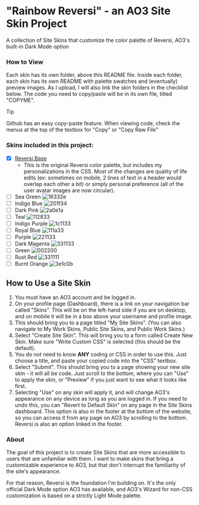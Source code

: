 # "Rainbow Reversi" - an AO3 Site Skin Project
A collection of Site Skins that customize the color palette of Reversi, AO3's built-in Dark Mode option

### How to View
Each skin has its own folder, above this README file. Inside each folder, each skin has its own README with palette swatches and (eventually) preview images. As I upload, I will also link the skin folders in the checklist below. The code you need to copy/paste will be in its own file, titled "COPYME".
> [!TIP]
> Github has an easy copy-paste feature. When viewing code, check the menus at the top of the textbox for "Copy" or "Copy Raw File"

### Skins included in this project:
- [x] [Reversi Base](https://github.com/izestforrest/Rainbow-Reversi-AO3-Site-Skins/tree/main/Reversi%20Base)
    - This is the original Reversi color palette, but includes my personalizations in the CSS. Most of the changes are quality of life edits (ex: sometimes on mobile, 2 lines of text in a header would overlap each other a bit) or simply personal preference (all of the user avatar images are now circular).
- [ ] Sea Green ![16332e](https://readme-swatches.vercel.app/16332e?style=round)
- [ ] Indigo Blue ![201f34](https://readme-swatches.vercel.app/201f34?style=round)
- [ ] Dark Pink ![2a0e1a](https://readme-swatches.vercel.app/2a0e1a?style=round)
- [ ] Teal ![112833](https://readme-swatches.vercel.app/112833?style=round)
- [ ] Indigo Purple ![1c1133](https://readme-swatches.vercel.app/1c1133?style=round)
- [ ] Royal Blue ![111a33](https://readme-swatches.vercel.app/111a33?style=round)
- [ ] Purple ![221133](https://readme-swatches.vercel.app/221133?style=round)
- [ ] Dark Magenta ![331133](https://readme-swatches.vercel.app/331133?style=round)
- [ ] Green ![002200](https://readme-swatches.vercel.app/002200?style=round)
- [ ] Rust Red ![331111](https://readme-swatches.vercel.app/331111?style=round)
- [ ] Burnt Orange ![3e1c0b](https://readme-swatches.vercel.app/3e1c0b?style=round)

## How to Use a Site Skin
1. You must have an AO3 account and be logged in.
2. On your profile page (Dashboard), there is a link on your navigation bar called "Skins". This will be on the left-hand side if you are on desktop, and on mobile it will be in a box above your username and profile image.
3. This should bring you to a page titled "My Site Skins". (You can also navigate to My Work Skins, Public Site Skins, and Public Work Skins.)
4. Select "Create Site Skin". This will bring you to a form called Create New Skin. Make sure "Write Custom CSS" is selected (this should be the default).
5. You do not need to know **ANY** coding or CSS in order to use this. Just choose a title, and paste your copied code into the "CSS" textbox.
6. Select "Submit". This should bring you to a page showing your new site skin - it will all be code. Just scroll to the bottom, where you can "Use" to apply the skin, or "Preview" if you just want to see what it looks like first.
7. Selecting "Use" on any skin will apply it, and will change AO3's appearance on any device as long as you are logged in. If you need to undo this, you can "Revert to Default Skin" on any page in the Site Skins dashboard. This option is also in the footer at the bottom of the website, so you can access it from any page on AO3 by scrolling to the bottom. Reversi is also an option linked in the footer.

### About
  The goal of this project is to create Site Skins that are more accessible to users that are unfamiliar with them. I want to make skins that bring a customizable experience to AO3, but that don't interrupt the familiarity of the site's appearance. </br>
  
  For that reason, Reversi is the foundation I'm building on. It's the only official Dark Mode option AO3 has available, and AO3's Wizard for non-CSS customization is based on a strictly Light Mode palette.
